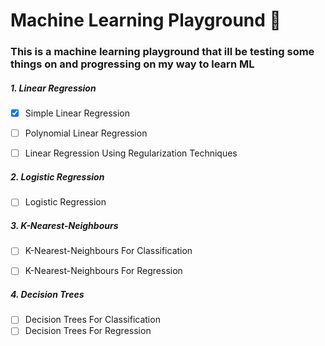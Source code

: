 # Machine Learning Playground 🛝

### This is a machine learning playground that ill be testing some things on and progressing on my way to learn ML 


##### 1. Linear Regression
- [X] Simple Linear Regression
- [ ] Polynomial Linear Regression
- [ ] Linear Regression Using Regularization Techniques 


##### 2. Logistic Regression
- [ ] Logistic Regression


##### 3. K-Nearest-Neighbours
- [ ] K-Nearest-Neighbours For Classification
- [ ] K-Nearest-Neighbours For Regression


##### 4. Decision Trees
- [ ] Decision Trees For Classification
- [ ] Decision Trees For Regression
